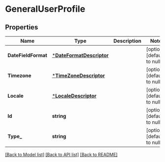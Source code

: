 # GeneralUserProfile

## Properties
Name | Type | Description | Notes
------------ | ------------- | ------------- | -------------
**DateFieldFormat** | [***DateFormatDescriptor**](DateFormatDescriptor.md) |  | [optional] [default to null]
**Timezone** | [***TimeZoneDescriptor**](TimeZoneDescriptor.md) |  | [optional] [default to null]
**Locale** | [***LocaleDescriptor**](LocaleDescriptor.md) |  | [optional] [default to null]
**Id** | **string** |  | [optional] [default to null]
**Type_** | **string** |  | [optional] [default to null]

[[Back to Model list]](../README.md#documentation-for-models) [[Back to API list]](../README.md#documentation-for-api-endpoints) [[Back to README]](../README.md)

